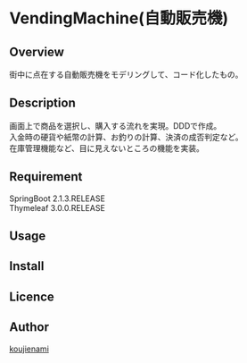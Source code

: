 # VendingMachine(自動販売機)

## Overview
街中に点在する自動販売機をモデリングして、コード化したもの。  

## Description
画面上で商品を選択し、購入する流れを実現。DDDで作成。  
入金時の硬貨や紙幣の計算、お釣りの計算、決済の成否判定など。  
在庫管理機能など、目に見えないところの機能を実装。  

## Requirement
SpringBoot 2.1.3.RELEASE  
Thymeleaf 3.0.0.RELEASE  

## Usage

## Install

## Licence

## Author

[koujienami](https://github.com/koujienami)